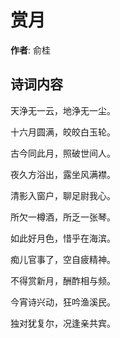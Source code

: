 # 赏月

**作者**: 俞桂

## 诗词内容

天浄无一云，地浄无一尘。

十六月圆满，皎皎白玉轮。

古今同此月，照破世间人。

夜久方浴出，露坐风满襟。

清影入窗户，聊足尉我心。

所欠一樽酒，所乏一张琴。

如此好月色，惜乎在海滨。

痴儿官事了，空自疲精神。

不得赏新月，酬酢相与频。

今宵诗兴动，狂吟渔溪民。

独对犹复尔，况逢亲共宾。

